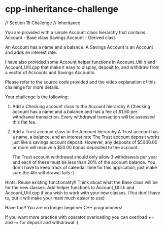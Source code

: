# cpp-inheritance-challenge

// Section 15 Challenge
// Inheritance

You are provided with a simple Account class hierarchy that contains
Account - Base class
Savings Account - Derived class

An Account has a name and a balance.
A Savings Account is an Account and adds an interest rate.

I have also provided some Account helper functions in Account_Util.h and Account_Util.cpp
that make it easy to display, deposit to, and withdraw from a vector of Accounts and Savings Accounts.

Please refer to the source code provided and the video explanation of this challenge for more details.

Your challenge is the following:

1. Add a Checking account class to the Account hierarchy
    A Checking account has a name and a balance and has a fee of $1.50 per withdrawal transaction.
    Every withdrawal transaction will be assessed this flat fee.

2. Add a Trust account class to the Account hierarchy
    A Trust account has a name, a balance, and an interest rate
    The Trust account deposit works just like a savings account deposit.
    However, any deposits of $5000.00 or more will receive a $50.00 bonus deposited to the account.
    
    The Trust account withdrawal should only allow 3 withdrawals per year and each of these must be less than 20% of the account balance.
    You don't have to keep track of calendar time for this application, just make sure the 4th withdrawal fails :)
    
Hints: 
    Reuse existing functionality!!
    Think about what the Base class will be for the new classes.
    Add helper functions to Account_Util.h and Account_Util.cpp if you wish to work with your new classes.
    (You don't have to, but it will make your main much easier to use)
    
Have fun!!  You are no longer beginner C++ programmers!

If you want more practice with operator overloading you can overload += and -= for deposit and withdrawal :)
